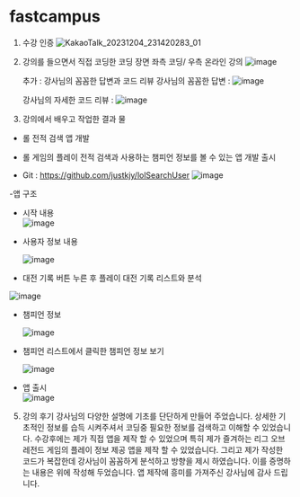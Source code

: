 # fastcampus
1. 수강 인증
![KakaoTalk_20231204_231420283_01](https://github.com/justkjy/fastcampus/assets/150637462/94b0863e-3a50-428a-a037-08e96c3838ed)

2. 강의를 들으면서 직접 코딩한 코딩 장면
   좌측 코딩/ 우측 온라인 강의
   ![image](https://github.com/justkjy/fastcampus/assets/150637462/3ef59925-5b0a-4679-847e-3f8fb14a8faa)

   추가 : 강사님의 꼼꼼한 답변과 코드 리뷰
   강사님의 꼼꼼한 답변 :
   ![image](https://github.com/justkjy/fastcampus/assets/150637462/61cd24b4-07cb-4632-8e41-b90a97be5efa)
 
   강사님의 자세한 코드 리뷰 :
    ![image](https://github.com/justkjy/fastcampus/assets/150637462/cd989c18-8ac4-42a8-a55b-bdfd9bbfb34c)
   
   
3. 강의에서 배우고 작업한 결과 물
   
  - 롤 전적 검색 앱 개발
   * 롤 게임의 플레이 전적 검색과 사용하는 챔피언 정보를 볼 수 있는 앱 개발 출시 
   
   * Git : https://github.com/justkjy/lolSearchUser
      ![image](https://github.com/justkjy/fastcampus/assets/150637462/23bb96ec-fd18-48ba-9ecb-fd6f285fc212)

  -앱 구조 
   * 시작 내용  
    ![image](https://github.com/justkjy/fastcampus/assets/150637462/ad9721dd-eb5f-4e91-bdf5-0ef8a781bdbb)

   * 사용자 정보 내용
     
     ![image](https://github.com/justkjy/fastcampus/assets/150637462/47c54754-7ba3-4a07-8996-0d9fcf596407)
     
   * 대전 기록 버튼 누른 후 플레이 대전 기록 리스트와 분석
     
   ![image](https://github.com/justkjy/fastcampus/assets/150637462/3fa9c587-5ebc-4d9d-b07c-77ff6009e3e6)


   * 챔피언 정보
     
     ![image](https://github.com/justkjy/fastcampus/assets/150637462/71fd1c26-9d9c-4ea1-92fb-64627d173231)
     

   * 챔피언 리스트에서 클릭한 챔피언 정보 보기
     
     ![image](https://github.com/justkjy/fastcampus/assets/150637462/ebb15a30-899b-4b95-a77c-093f68200f9d)

  

  - 앱 출시  
  ![image](https://github.com/justkjy/fastcampus/assets/150637462/fc7ab5b6-6d40-49bf-91ad-3bcbfce0264a)

5. 강의 후기
   강사님의 다양한 설명에 기초를 단단하게 만들어 주었습니다. 상세한 기초적인 정보를 습득 시켜주셔서 코딩중 필요한 정보를 검색하고 이해할 수 있었습니다.
   수강후에는 제가 직접 앱을 제작 할 수 있었으며 특히 제가 즐겨하는 리그 오브 레전드 게임의 플레이 정보 제공 앱을 제작 할 수 있었습니다.
   그리고 제가 작성한 코드가 복잡한데 강사님이 꼼꼼하게 분석하고 방향을 제시 하였습니다. 이를 증명하는 내용은 위에 작성해 두었습니다.
   앱 제작에 흥미를 가져주신 강사님에 감사 드립니다.
   
   
